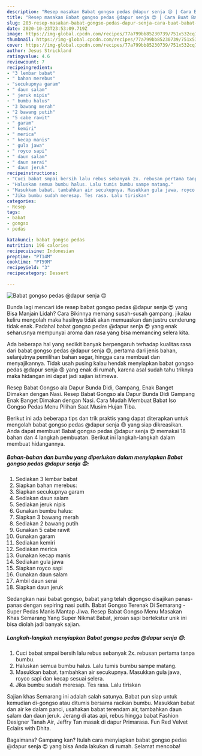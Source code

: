 ```yaml
---
description: "Resep masakan Babat gongso pedas @dapur senja 😍 | Cara Buat Babat gongso pedas @dapur senja 😍 Yang Bikin Ngiler"
title: "Resep masakan Babat gongso pedas @dapur senja 😍 | Cara Buat Babat gongso pedas @dapur senja 😍 Yang Bikin Ngiler"
slug: 203-resep-masakan-babat-gongso-pedas-dapur-senja-cara-buat-babat-gongso-pedas-dapur-senja-yang-bikin-ngiler
date: 2020-10-23T23:53:09.719Z
image: https://img-global.cpcdn.com/recipes/77a799bb85230739/751x532cq70/babat-gongso-pedas-dapur-senja-😍-foto-resep-utama.jpg
thumbnail: https://img-global.cpcdn.com/recipes/77a799bb85230739/751x532cq70/babat-gongso-pedas-dapur-senja-😍-foto-resep-utama.jpg
cover: https://img-global.cpcdn.com/recipes/77a799bb85230739/751x532cq70/babat-gongso-pedas-dapur-senja-😍-foto-resep-utama.jpg
author: Jesus Strickland
ratingvalue: 4.6
reviewcount: 7
recipeingredient:
- "3 lembar babat"
- " bahan merebus"
- "secukupnya garam"
- " daun salam"
- " jeruk nipis"
- " bumbu halus"
- "3 bawang merah"
- "2 bawang putih"
- "5 cabe rawit"
- " garam"
- " kemiri"
- " merica"
- " kecap manis"
- " gula jawa"
- " royco sapi"
- " daun salam"
- " daun serai"
- " daun jeruk"
recipeinstructions:
- "Cuci babat smpai bersih lalu rebus sebanyak 2x. rebusan pertama tanpa bumbu."
- "Haluskan semua bumbu halus. Lalu tumis bumbu sampe matang."
- "Masukkan babat. tambahkan air secukupnya. Masukkan gula jawa, royco sapi dan kecap sesuai selera."
- "Jika bumbu sudah meresap. Tes rasa. Lalu tiriskan"
categories:
- Resep
tags:
- babat
- gongso
- pedas

katakunci: babat gongso pedas 
nutrition: 196 calories
recipecuisine: Indonesian
preptime: "PT14M"
cooktime: "PT59M"
recipeyield: "3"
recipecategory: Dessert

---
```



![Babat gongso pedas @dapur senja 😍](https://img-global.cpcdn.com/recipes/77a799bb85230739/751x532cq70/babat-gongso-pedas-dapur-senja-😍-foto-resep-utama.jpg)

Bunda lagi mencari ide resep babat gongso pedas @dapur senja 😍 yang Bisa Manjain Lidah? Cara Bikinnya memang susah-susah gampang. jikalau keliru mengolah maka hasilnya tidak akan memuaskan dan justru cenderung tidak enak. Padahal babat gongso pedas @dapur senja 😍 yang enak seharusnya mempunyai aroma dan rasa yang bisa memancing selera kita.

Ada beberapa hal yang sedikit banyak berpengaruh terhadap kualitas rasa dari babat gongso pedas @dapur senja 😍, pertama dari jenis bahan, selanjutnya pemilihan bahan segar, hingga cara membuat dan menyajikannya. Tidak usah pusing kalau hendak menyiapkan babat gongso pedas @dapur senja 😍 yang enak di rumah, karena asal sudah tahu triknya maka hidangan ini dapat jadi sajian istimewa.

Resep Babat Gongso ala Dapur Bunda Didi, Gampang, Enak Banget Dimakan dengan Nasi. Resep Babat Gongso ala Dapur Bunda Didi Gampang Enak Banget Dimakan dengan Nasi. Cara Mudah Membuat Babat Iso Gongso Pedas Menu Pilihan Saat Musim Hujan Tiba.


Berikut ini ada beberapa tips dan trik praktis yang dapat diterapkan untuk mengolah babat gongso pedas @dapur senja 😍 yang siap dikreasikan. Anda dapat membuat Babat gongso pedas @dapur senja 😍 memakai 18 bahan dan 4 langkah pembuatan. Berikut ini langkah-langkah dalam membuat hidangannya.

<!--inarticleads1-->

##### Bahan-bahan dan bumbu yang diperlukan dalam menyiapkan Babat gongso pedas @dapur senja 😍:

1. Sediakan 3 lembar babat
1. Siapkan  bahan merebus:
1. Siapkan secukupnya garam
1. Sediakan  daun salam
1. Sediakan  jeruk nipis
1. Gunakan  bumbu halus:
1. Siapkan 3 bawang merah
1. Sediakan 2 bawang putih
1. Gunakan 5 cabe rawit
1. Gunakan  garam
1. Sediakan  kemiri
1. Sediakan  merica
1. Gunakan  kecap manis
1. Sediakan  gula jawa
1. Siapkan  royco sapi
1. Gunakan  daun salam
1. Ambil  daun serai
1. Siapkan  daun jeruk


Sedangkan nasi babat gongso, babat yang telah digongso disajikan panas-panas dengan sepiring nasi putih. Babat Gongso Terenak Di Semarang - Super Pedas Manis Mantap Jiwa. Resep Babat Gongso Menu Masakan Khas Semarang Yang Super Nikmat Babat, jeroan sapi bertekstur unik ini bisa diolah jadi banyak sajian. 

<!--inarticleads2-->

##### Langkah-langkah menyiapkan Babat gongso pedas @dapur senja 😍:

1. Cuci babat smpai bersih lalu rebus sebanyak 2x. rebusan pertama tanpa bumbu.
1. Haluskan semua bumbu halus. Lalu tumis bumbu sampe matang.
1. Masukkan babat. tambahkan air secukupnya. Masukkan gula jawa, royco sapi dan kecap sesuai selera.
1. Jika bumbu sudah meresap. Tes rasa. Lalu tiriskan


Sajian khas Semarang ini adalah salah satunya. Babat pun siap untuk kemudian di-gongso atau ditumis bersama racikan bumbu. Masukkan babat dan air ke dalam panci, usahakan babat terendam air, tambahkan daun salam dan daun jeruk. Jerang di atas api, rebus hingga babat Fashion Designer Tanah Air, Jeffry Tan masak di dapur Primarasa. Fun Red Velvet Eclairs with Dhita. 

Bagaimana? Gampang kan? Itulah cara menyiapkan babat gongso pedas @dapur senja 😍 yang bisa Anda lakukan di rumah. Selamat mencoba!
